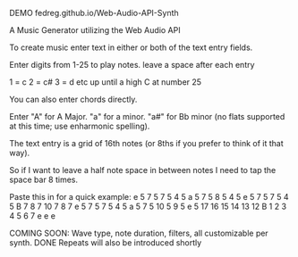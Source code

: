 DEMO   fedreg.github.io/Web-Audio-API-Synth


A Music Generator utilizing the Web Audio API

To create music enter text in either or both of the text entry fields.  

Enter digits from 1-25 to play notes.  leave a space after each entry

1 = c
2 = c# 
3 = d 
etc up until a high C at number 25

You can also enter chords directly.

Enter "A" for A Major.
"a" for a minor.
"a#" for Bb minor (no flats supported at this time; use enharmonic spelling).

The text entry is a grid of 16th notes (or 8ths if you prefer to think of it that way).

So if I want to leave a half note space in between notes I need to tap the space bar 8 times.

Paste this in for a quick example: e 5 7 5 7 5 4 5 a 5 7 5 8 5 4 5 e 5 7 5 7 5 4 5 B 7 8 7 10 7 8 7 e 5 7 5 7 5 4 5 a 5 7 5 10 5 9 5 e 5 17 16 15 14 13 12 B 1 2 3 4 5 6 7 e e   e

COMING SOON:
Wave type, note duration, filters, all customizable per synth.  DONE
Repeats will also be introduced shortly
